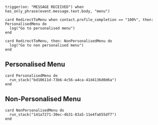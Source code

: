 <!-- { section: "fab529b2-584b-46e4-803e-54702ba2a95d", x: 500, y: 48} -->

```stack
trigger(on: "MESSAGE RECEIVED") when has_only_phrase(event.message.text.body, "menu")

```

<!-- { section: "48cd4edc-a82a-4e85-9e69-c4c5f3682f9f", x: 0, y: 0} -->

```stack
card RedirectToMenu when contact.profile_completion == "100%", then: PersonalisedMenu do
  log("Go to personalised menu")
end

card RedirectToMenu, then: NonPersonalisedMenu do
  log("Go to non personalised menu")
end

```

## Personalised Menu

```stack
card PersonalisedMenu do
  run_stack("bd10611d-73b6-4c56-a4ca-41d4136d0d6a")
end

```

## Non-Personalised Menu

```stack
card NonPersonalisedMenu do
  run_stack("141a7271-30ec-4b31-83a5-11e4fa655df7")
end

```